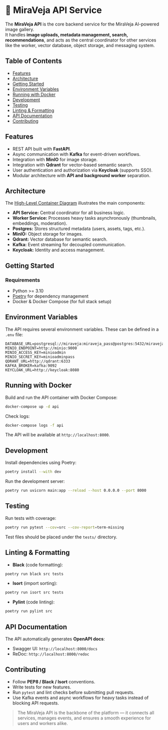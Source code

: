 # 🐍 MiraVeja API Service

The **MiraVeja API** is the core backend service for the MiraVeja AI-powered image gallery.  
It handles **image uploads, metadata management, search, recommendations**, and acts as the central coordinator for other services like the worker, vector database, object storage, and messaging system.

## Table of Contents

- [Features](#features)
- [Architecture](#architecture)
- [Getting Started](#getting-started)
- [Environment Variables](#environment-variables)
- [Running with Docker](#running-with-docker)
- [Development](#development)
- [Testing](#testing)
- [Linting & Formatting](#linting--formatting)
- [API Documentation](#api-documentation)
- [Contributing](#contributing)

## Features

- REST API built with **FastAPI**.
- Async communication with **Kafka** for event-driven workflows.
- Integration with **MinIO** for image storage.
- Integration with **Qdrant** for vector-based semantic search.
- User authentication and authorization via **Keycloak** (supports SSO).
- Modular architecture with **API and background worker** separation.

## Architecture

The [High-Level Container Diagram](../docs/diagrams/high-level-container.puml) illustrates the main components:

- **API Service:** Central coordinator for all business logic.
- **Worker Service:** Processes heavy tasks asynchronously (thumbnails, embeddings, moderation).
- **Postgres:** Stores structured metadata (users, assets, tags, etc.).
- **MinIO:** Object storage for images.
- **Qdrant:** Vector database for semantic search.
- **Kafka:** Event streaming for decoupled communication.
- **Keycloak:** Identity and access management.

## Getting Started

### Requirements

- Python >= 3.10
- [Poetry](https://python-poetry.org/) for dependency management
- Docker & Docker Compose (for full stack setup)

## Environment Variables

The API requires several environment variables. These can be defined in a `.env` file:

```env
DATABASE_URL=postgresql://miraveja:miraveja_pass@postgres:5432/miraveja_db
MINIO_ENDPOINT=http://minio:9000
MINIO_ACCESS_KEY=minioadmin
MINIO_SECRET_KEY=minioadminpass
QDRANT_URL=http://qdrant:6333
KAFKA_BROKER=kafka:9092
KEYCLOAK_URL=http://keycloak:8080
````

## Running with Docker

Build and run the API container with Docker Compose:

```bash
docker-compose up -d api
```

Check logs:

```bash
docker-compose logs -f api
```

The API will be available at `http://localhost:8000`.

## Development

Install dependencies using Poetry:

```bash
poetry install --with dev
```

Run the development server:

```bash
poetry run uvicorn main:app --reload --host 0.0.0.0 --port 8000
```

## Testing

Run tests with coverage:

```bash
poetry run pytest --cov=src --cov-report=term-missing
```

Test files should be placed under the `tests/` directory.

## Linting & Formatting

- **Black** (code formatting):

```bash
poetry run black src tests
```

- **Isort** (import sorting):

```bash
poetry run isort src tests
```

- **Pylint** (code linting):

```bash
poetry run pylint src
```

## API Documentation

The API automatically generates **OpenAPI docs**:

- Swagger UI: `http://localhost:8000/docs`
- ReDoc: `http://localhost:8000/redoc`

## Contributing

- Follow **PEP8 / Black / Isort** conventions.
- Write tests for new features.
- Run `pytest` and lint checks before submitting pull requests.
- Use Kafka events and async workflows for heavy tasks instead of blocking API requests.

> The MiraVeja API is the backbone of the platform — it connects all services, manages events, and ensures a smooth experience for users and workers alike.
